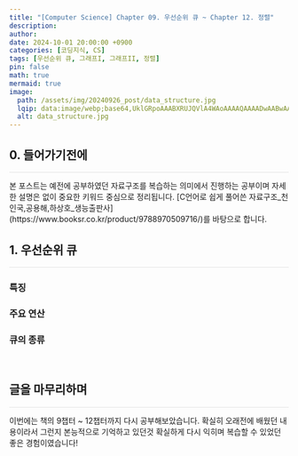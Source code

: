 ```yaml
---
title: "[Computer Science] Chapter 09. 우선순위 큐 ~ Chapter 12. 정렬"
description: 
author:
date: 2024-10-01 20:00:00 +0900
categories: [코딩지식, CS]
tags: [우선순위 큐, 그래프I, 그래프II, 정렬]
pin: false
math: true
mermaid: true
image:
  path: /assets/img/20240926_post/data_structure.jpg
  lqip: data:image/webp;base64,UklGRpoAAABXRUJQVlA4WAoAAAAQAAAADwAABwAAQUxQSDIAAAARL0AmbZurmr57yyIiqE8oiG0bejIYEQTgqiDA9vqnsUSI6H+oAERp2HZ65qP/VIAWAFZQOCBCAAAA8AEAnQEqEAAIAAVAfCWkAALp8sF8rgRgAP7o9FDvMCkMde9PK7euH5M1m6VWoDXf2FkP3BqV0ZYbO6NA/VFIAAAA
  alt: data_structure.jpg
---
```





## **0. 들어가기전에**
<hr style="height: 0.5px; background-color: rgba(0, 0, 0, .1); border: none;" /> 
본 포스트는 예전에 공부하였던 자료구조를 복습하는 의미에서 진행하는 공부이며 자세한 설명은 없이 중요한 키워드 중심으로 정리됩니다.  
[C언어로 쉽게 풀어쓴 자료구조_천인국,공용해,하상호_생능출판사](https://www.booksr.co.kr/product/9788970509716/)를 바탕으로 합니다.

## **1. 우선순위 큐**
<hr style="height: 0.5px; background-color: rgba(0, 0, 0, .1); border: none;" /> 

### 특징

### 주요 연산

### 큐의 종류




<br>

## **글을 마무리하며**
<hr style="height: 0.5px; background-color: rgba(0, 0, 0, .1); border: none;" />

이번에는 책의 9챕터 ~ 12챕터까지 다시 공부해보았습니다.
확실히 오래전에 배웠던 내용이라서 그런지 본능적으로 기억하고 있던것 확실하게 다시 익히며 복습할 수 있었던 좋은 경험이였습니다!